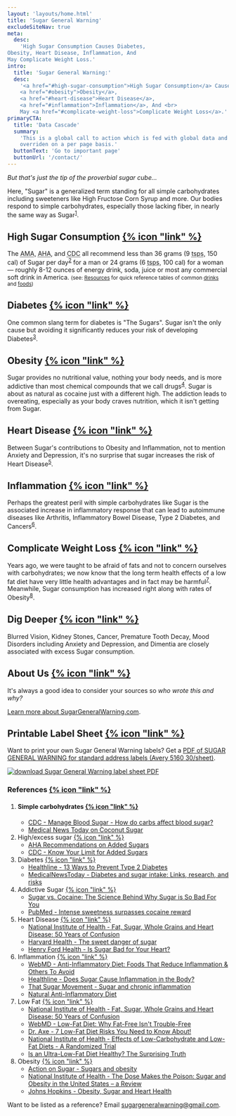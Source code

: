 ```yaml
---
layout: 'layouts/home.html'
title: 'Sugar General Warning'
excludeSiteNav: true
meta:
  desc:
    'High Sugar Consumption Causes Diabetes,
Obesity, Heart Disease, Inflammation, And
May Complicate Weight Loss.'
intro:
  title: 'Sugar General Warning:'
  desc:
    '<a href="#high-sugar-consumption">High Sugar Consumption</a> Causes <a href="#diabetes">Diabetes</a>, <br>
    <a href="#obesity">Obesity</a>, 
    <a href="#heart-disease">Heart Disease</a>,
    <a href="#inflammation">Inflammation</a>, And <br>
    May <a href="#complicate-weight-loss">Complicate Weight Loss</a>.'
primaryCTA:
  title: 'Data Cascade'
  summary:
    'This is a global call to action which is fed with global data and can be
    overriden on a per page basis.'
  buttonText: 'Go to important page'
  buttonUrl: '/contact/'
---
```


  <div class="lead"><em>But that's just the tip of the proverbial sugar cube...</em></div>
  <p>Here, "Sugar" is a generalized term standing for all simple carbohydrates including sweeteners like High Fructose Corn
    Syrup and more. Our bodies respond to simple carbohydrates, especially those lacking fiber, in nearly the same way as Sugar<sup><a href="#ref-simple-carbs">1</a></sup>.</p>
  <h2 id="high-sugar-consumption">High Sugar Consumption <a class="anchor" href="#high-sugar-consumption">{% icon "link" %}</a></h2>
  <p>The <abbr title="American Medical Association">AMA</abbr>, <abbr title="American Heart Association">AHA</abbr>, and <abbr title="Center for Disease Control">CDC</abbr> all recommend less than 36 grams (9 <abbr title="teaspoons">tsps</abbr>, 150 cal) of Sugar per day<sup><a href="#ref-high-sugar">2</a></sup> for a man or 24 grams (6 <abbr title="teaspoons">tsps</abbr>, 100 cal) for a woman &mdash; roughly 8-12 ounces of energy drink, soda, juice or most any commercial soft drink in America. <small class="italic">(see: <a href="resources">Resources</a> for quick reference tables of common <a href="resources#drinks">drinks</a> and <a href="resources#foods">foods</a>)</small></p>
  <h2 id="diabetes">Diabetes <a class="anchor" href="#diabetes">{% icon "link" %}</a></h2>
  <p>One common slang term for diabetes is "The Sugars". Sugar isn't the only cause but avoiding it significantly
    reduces your risk of developing Diabetes<sup><a href="#ref-diabetes">3</a></sup>.</p>
  <h2 id="obesity">Obesity <a class="anchor" href="#obesity">{% icon "link" %}</a></h2> 
  <p>Sugar provides no nutritional value, nothing your body needs, and is more addictive than most chemical
    compounds that we call drugs<sup><a href="#ref-addictive-drug">4</a></sup>. Sugar is about as natural as cocaine just with a
    different high. The addiction leads to overeating, especially as your body craves nutrition, which it isn't getting
    from Sugar.</p>
  <h2 id="heart-disease">Heart Disease <a class="anchor" href="#heart-disease">{% icon "link" %}</a></h2>
  <p>Between Sugar's contributions to Obesity and Inflammation, not to mention Anxiety and Depression, it's no surprise
    that sugar increases the risk of Heart Disease<sup><a href="#ref-heart-disease">5</a></sup>.</p>
  <h2 id="inflammation">Inflammation <a class="anchor" href="#inflammation">{% icon "link" %}</a></h2>
  <p>Perhaps the greatest peril with simple carbohydrates like Sugar is the associated increase in inflammatory
    response that can lead to autoimmune diseases like Arthritis, Inflammatory Bowel Disease, Type 2 Diabetes, and
    Cancers<sup><a href="#ref-inflammation">6</a></sup>.</p>
  <h2 id="complicate-weight-loss">Complicate Weight Loss <a class="anchor" href="#complicate-weight-loss">{% icon "link" %}</a></h2>
  <p>Years ago, we were taught to be afraid of fats and not to concern ourselves with carbohydrates;
    we now know that the long term health effects of a low fat diet have very little health advantages and in fact may
    be harmful<sup><a href="#ref-low-fat-diet">7</a></sup>. Meanwhile, Sugar consumption has increased right along with rates of
    Obesity<sup><a href="#ref-obesity">8</a></sup>.</p>
  <h2 id="dig-deeper">Dig Deeper <a class="anchor" href="#dig-deeper">{% icon "link" %}</a></h2>
  <p>Blurred Vision, Kidney Stones, Cancer, Premature Tooth Decay, Mood Disorders including Anxiety and Depression, and
    Dimentia are closely associated with excess Sugar consumption.</p>

  <h2 id="about">About Us <a class="anchor" href="#about">{% icon "link" %}</a></h2>
  <p>It's always a good idea to consider your sources so <em>who wrote this and why?</em></p>
  <p><a href="/about/">Learn more about SugarGeneralWarning.com</a>.</p>
  <h2 id="label-sheet">Printable Label Sheet <a class="anchor" href="#label-sheet">{% icon "link" %}</a></h2>
  <p>Want to print your own Sugar General Warning labels? Get a <a href="/downloads/sugar-general-warning-sheet-8bit.pdf">PDF of SUGAR GENERAL WARNING for standard address labels (Avery 5160 30/sheet)</a>.</p>
  <div class="flex justify-center"><a class="" href="/downloads/sugar-general-warning-sheet-8bit.pdf"><img alt="download Sugar General Warning label sheet PDF" src="/images/sugar-general-warning-sheet-thumbnail.png" class="border-solid border-4 border-color-blue-400"></a></div>
  <div class="text-center mt-16 mb-16"><div class="sharethis-inline-reaction-buttons"></div></div>
  <h3 id="references">References <a class="anchor" href="#references">{% icon "link" %}</a></h3>
  <div class="references leading-normal text-base">
    <ol>
      <li id="ref-simple-carbs"><h4>Simple carbohydrates <a class="anchor" href="#ref-simple-carbs">{% icon "link" %}</a></h4>
      <ul>
        <li id="cdc-manage-blood-sugar"><a href="https://www.cdc.gov/diabetes/managing/manage-blood-sugar.html#anchor_1595538592">CDC - Manage Blood Sugar - How do carbs affect blood sugar?</a></li>
        <li><a href="https://www.medicalnewstoday.com/articles/323047.php">Medical News Today on Coconut Sugar</a>
      </ul>
      </li>
      <li id="ref-high-sugar">High/excess sugar <a class="anchor" href="#ref-high-sugar">{% icon "link" %}</a>
      <ul>
        <li><a href="https://www.heart.org/en/healthy-living/healthy-eating/eat-smart/sugar/added-sugars">AHA Recommendations on Added Sugars</a></li>
        <li><a href="https://www.cdc.gov/nutrition/data-statistics/know-your-limit-for-added-sugars.html">CDC - Know Your Limit for Added Sugars</a></li>
      </ul>
      </li>
      <li id="ref-diabetes">Diabetes <a class="anchor" href="#ref-diabetes">{% icon "link" %}</a>
      <ul>
        <li><a href="https://www.healthline.com/nutrition/prevent-diabetes#1.-Cut-Sugar-and-Refined-Carbs-From-Your-Diet">Healthline - 13 Ways to Prevent Type 2 Diabetes</a></li>
        <li><a href="https://www.medicalnewstoday.com/articles/317246">MedicalNewsToday - Diabetes and sugar intake: Links, research, and risks</a></li>
      </ul>
      </li>
      <li id="ref-addictive-drug">Addictive Sugar <a class="anchor" href="#ref-addictive-drug">{% icon "link" %}</a>
      <ul>
        <li><a href="https://brainmd.com/blog/what-do-sugar-and-cocaine-have-in-common/">Sugar vs. Cocaine: The Science Behind Why Sugar is So Bad For You</a></li>
        <li><a href="https://pubmed.ncbi.nlm.nih.gov/17668074/">PubMed - Intense sweetness surpasses cocaine reward</a></li>
      </ul>
      </li>
      <li id="ref-heart-disease">Heart Disease <a class="anchor" href="#ref-heart-disease">{% icon "link" %}</a>
      <ul>
        <li><a href="https://www.ncbi.nlm.nih.gov/pmc/articles/PMC5793267/">National Institute of Health - Fat, Sugar, Whole Grains and Heart Disease: 50 Years of Confusion</a></li>
        <li><a href="https://www.health.harvard.edu/heart-health/the-sweet-danger-of-sugar">Harvard Health - The sweet danger of sugar</a></li>
        <li><a href="https://www.henryford.com/blog/2018/02/sugar-bad-heart#:~:text=The%20more%20refined%20sugars%20you,if%20you%20aren't%20overweight.">Henry Ford Health - Is Sugar Bad for Your Heart?</a></li>
      </ul>
      </li>
      <li id="ref-inflammation">Inflammation <a class="anchor" href="#ref-inflammation">{% icon "link" %}</a>
      <ul>
        <li><a href="https://www.webmd.com/diet/anti-inflammatory-diet-road-to-good-health#1">WebMD - Anti-Inflammatory Diet: Foods That Reduce Inflammation &amp; Others To Avoid</a></li>
        <li><a href="https://www.healthline.com/nutrition/sugar-and-inflammation">Healthline - Does Sugar Cause Inflammation in the Body?</a></li>
        <li><a href="https://thatsugarmovement.com/sugar-and-chronic-inflammation/">That Sugar Movement - Sugar and chronic inflammation</a></li>
        <li><a href="https://www.webmd.com/diet/anti-inflammatory-diet-road-to-good-health#1">Natural Anti-Inflammatory Diet</a></li>
      </ul>
      </li>
      <li id="ref-low-fat-diet">Low Fat <a class="anchor" href="#ref-low-fat-diet">{% icon "link" %}</a>
      <ul>
        <li><a href="https://www.ncbi.nlm.nih.gov/pmc/articles/PMC5793267/">National Institute of Health - Fat, Sugar, Whole Grains and Heart Disease: 50 Years of Confusion</a></li>
        <li><a href="https://www.webmd.com/diet/guide/low-fat-diet#1">WebMD - Low-Fat Diet: Why Fat-Free Isn't Trouble-Free</a></li>
        <li><a href="https://draxe.com/nutrition/low-fat-diet-risks/">Dr. Axe - 7 Low-Fat Diet Risks You Need to Know About!</a></li>
        <li><a href="https://www.ncbi.nlm.nih.gov/pmc/articles/PMC4428290/">National Institute of Health - Effects of Low-Carbohydrate and Low-Fat Diets - A Randomized Trial</a></li>
        <li><a href="https://www.healthline.com/nutrition/is-ultra-low-fat-healthy">Is an Ultra-Low-Fat Diet Healthy? The Surprising Truth</a></li>
      </ul>
      </li>
      <li id="ref-obesity">Obesity <a class="anchor" href="#ref-obesity">{% icon "link" %}</a>
      <ul>
        <li><a href="http://www.actiononsugar.org/sugar-and-health/sugar-and-obesity/">Action on Sugar - Sugars and obesity</a></li>
        <li><a href="https://www.ncbi.nlm.nih.gov/pmc/articles/PMC6959843/">National Institute of Health - The Dose Makes the Poison: Sugar and Obesity in the United States – a Review</a></li>
        <li><a href="https://www.hopkinsmedicine.org/health/wellness-and-prevention/obesity-sugar-and-heart-health">Johns Hopkins - Obesity, Sugar and Heart Health</a></li>
      </ul>
      </li>
      <!-- <li></li>
      <li></li> -->
    </ol>

<p class="text-center">Want to be listed as a reference? Email&nbsp;<a href="mailto:sugargeneralwarning@gmail.com">sugargeneralwarning@gmail.com</a>.</p>

  </div>